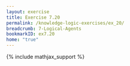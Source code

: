 ```yaml
---
layout: exercise
title: Exercise 7.20
permalink: /knowledge-logic-exercises/ex_20/
breadcrumb: 7-Logical-Agents
bookmarkID: ex7.20
home: "true"
---
```


{% include mathjax_support %}


